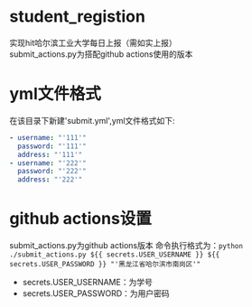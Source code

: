 # student_registion
实现hit哈尔滨工业大学每日上报（需如实上报）
<br>submit_actions.py为搭配github actions使用的版本
# yml文件格式
在该目录下新建'submit.yml',yml文件格式如下:
```yaml
- username: "'111'"
  password: "'111'"
  address: "'111'"
- username: "'222'"
  password: "'222'"
  address: "'222'"
```
# github actions设置
submit_actions.py为github actions版本
命令执行格式为：`python ./submit_actions.py ${{ secrets.USER_USERNAME }} ${{ secrets.USER_PASSWORD }} "'黑龙江省哈尔滨市南岗区'"`
* secrets.USER_USERNAME：为学号
* secrets.USER_PASSWORD：为用户密码
